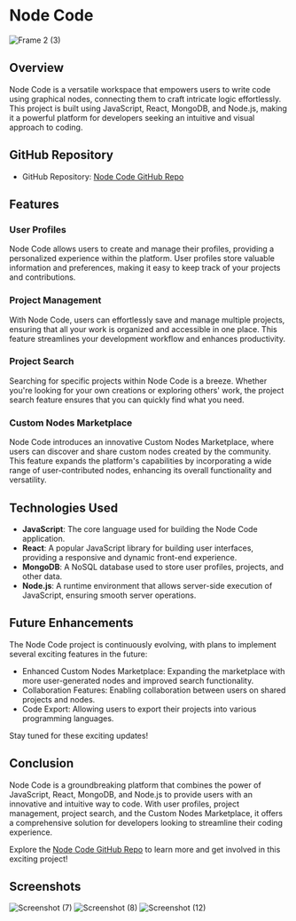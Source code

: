 # Node Code 
![Frame 2 (3)](https://github.com/code-node-gui/node-code/assets/115560200/0db66c6b-0114-4401-878c-cafce6b96b84)

## Overview

Node Code is a versatile workspace that empowers users to write code using graphical nodes, connecting them to craft intricate logic effortlessly. This project is built using JavaScript, React, MongoDB, and Node.js, making it a powerful platform for developers seeking an intuitive and visual approach to coding.

## GitHub Repository

- GitHub Repository: [Node Code GitHub Repo](https://github.com/code-node-gui/node-code)

## Features

### User Profiles

Node Code allows users to create and manage their profiles, providing a personalized experience within the platform. User profiles store valuable information and preferences, making it easy to keep track of your projects and contributions.

### Project Management

With Node Code, users can effortlessly save and manage multiple projects, ensuring that all your work is organized and accessible in one place. This feature streamlines your development workflow and enhances productivity.

### Project Search

Searching for specific projects within Node Code is a breeze. Whether you're looking for your own creations or exploring others' work, the project search feature ensures that you can quickly find what you need.

### Custom Nodes Marketplace

Node Code introduces an innovative Custom Nodes Marketplace, where users can discover and share custom nodes created by the community. This feature expands the platform's capabilities by incorporating a wide range of user-contributed nodes, enhancing its overall functionality and versatility.


## Technologies Used


- **JavaScript**: The core language used for building the Node Code application.
- **React**: A popular JavaScript library for building user interfaces, providing a responsive and dynamic front-end experience.
- **MongoDB**: A NoSQL database used to store user profiles, projects, and other data.
- **Node.js**: A runtime environment that allows server-side execution of JavaScript, ensuring smooth server operations.

## Future Enhancements

The Node Code project is continuously evolving, with plans to implement several exciting features in the future:

- Enhanced Custom Nodes Marketplace: Expanding the marketplace with more user-generated nodes and improved search functionality.
- Collaboration Features: Enabling collaboration between users on shared projects and nodes.
- Code Export: Allowing users to export their projects into various programming languages.

Stay tuned for these exciting updates!

## Conclusion

Node Code is a groundbreaking platform that combines the power of JavaScript, React, MongoDB, and Node.js to provide users with an innovative and intuitive way to code. With user profiles, project management, project search, and the Custom Nodes Marketplace, it offers a comprehensive solution for developers looking to streamline their coding experience.

Explore the [Node Code GitHub Repo](https://github.com/code-node-gui/node-code) to learn more and get involved in this exciting project!




## Screenshots
![Screenshot (7)](https://github.com/tchisama/node-code/assets/115560200/bd2eb91d-0fd1-4672-b7a8-45fef1f4c362)
![Screenshot (8)](https://github.com/tchisama/node-code/assets/115560200/1265c5aa-5c26-45c7-9626-013da37d3cd4)
![Screenshot (12)](https://github.com/tchisama/node-code/assets/115560200/7743b929-d75c-4c5c-8272-ea39671fd8b3)




